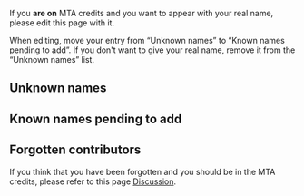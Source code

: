 If you **are on** MTA credits and you want to appear with your real name, please edit this page with it.

When editing, move your entry from “Unknown names” to “Known names pending to add”. If you don't want to give your real name, remove it from the “Unknown names” list.

Unknown names
-------------

Known names pending to add
--------------------------

Forgotten contributors
----------------------

If you think that you have been forgotten and you should be in the MTA credits, please refer to this page [Discussion](/Talk:MTA_Credits.md "wikilink").
